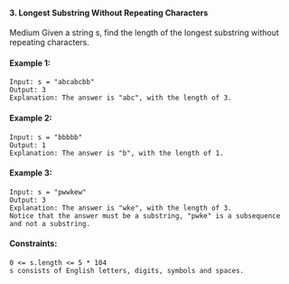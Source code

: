 #### 3. Longest Substring Without Repeating Characters
Medium
Given a string s, find the length of the longest substring without repeating characters.



 
#### Example 1:
```
Input: s = "abcabcbb"
Output: 3
Explanation: The answer is "abc", with the length of 3.
```


#### Example 2:

```
Input: s = "bbbbb"
Output: 1
Explanation: The answer is "b", with the length of 1.
```


#### Example 3:

```
Input: s = "pwwkew"
Output: 3
Explanation: The answer is "wke", with the length of 3.
Notice that the answer must be a substring, "pwke" is a subsequence and not a substring.
```


#### Constraints:

```
0 <= s.length <= 5 * 104
s consists of English letters, digits, symbols and spaces.
```
